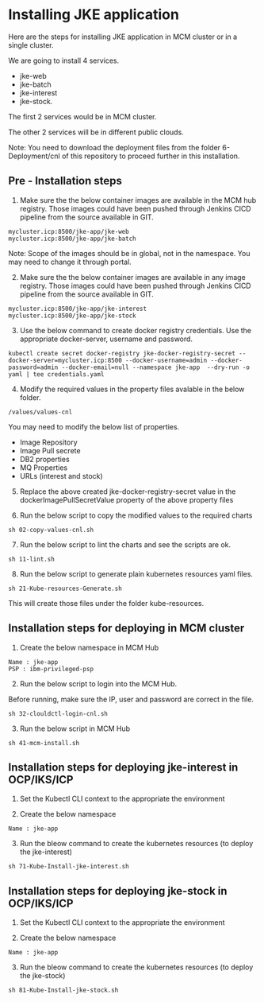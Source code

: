 # Installing JKE application

Here are the steps for installing JKE application in MCM cluster or in a single cluster.

We are going to install 4 services.

* jke-web
* jke-batch
* jke-interest
* jke-stock.

The first 2 services would be in MCM cluster.

The other 2 services will be in different public clouds.

Note: You need to download the deployment files from the folder 6-Deployment/cnl of this repository to proceed further in this installation.

## Pre - Installation steps

1. Make sure the the below container images are available in the MCM hub registry. Those images could have been pushed through Jenkins CICD pipeline from the source available in GIT.

```
mycluster.icp:8500/jke-app/jke-web
mycluster.icp:8500/jke-app/jke-batch

```

Note: Scope of the images should be in global, not in the namespace. You may need to change it through portal.


2. Make sure the the below container images are available in any image registry. Those images could have been pushed through Jenkins CICD pipeline from the source available in GIT.

```
mycluster.icp:8500/jke-app/jke-interest
mycluster.icp:8500/jke-app/jke-stock

```

3. Use the below command to create docker registry credentials. Use the appropriate docker-server, username and password.

```
kubectl create secret docker-registry jke-docker-registry-secret --docker-server=mycluster.icp:8500 --docker-username=admin --docker-password=admin --docker-email=null --namespace jke-app  --dry-run -o yaml | tee credentials.yaml
```

4. Modify the required values in the property files avalable in the below folder. 

```
/values/values-cnl
```

You may need to modify the below list of properties.

* Image Repository
* Image Pull secrete
* DB2 properties
* MQ Properties
* URLs (interest and stock)

5. Replace the above created jke-docker-registry-secret value in the dockerImagePullSecretValue property of the above property files

6. Run the below script to copy the modified values to the required charts

```
sh 02-copy-values-cnl.sh
```

7. Run the below script to lint the charts and see the scripts are ok.

```
sh 11-lint.sh
```

8. Run the below script to generate plain kubernetes resources yaml files. 

```
sh 21-Kube-resources-Generate.sh
```

This will create those files under the folder kube-resources.

## Installation steps for deploying in MCM cluster

1. Create the below namespace in MCM Hub

```
Name : jke-app
PSP : ibm-privileged-psp
```

2. Run the below script to login into the MCM Hub. 

Before running, make sure the IP, user and password are correct in the file.

```
sh 32-clouldctl-login-cnl.sh
```

3. Run the below script in MCM Hub

```
sh 41-mcm-install.sh
```

## Installation steps for deploying jke-interest in OCP/IKS/ICP

1. Set the Kubectl CLI context to the appropriate the environment


2. Create the below namespace

```
Name : jke-app
```

3. Run the bleow command to create the kubernetes resources (to deploy the jke-interest)

```
sh 71-Kube-Install-jke-interest.sh
```

## Installation steps for deploying jke-stock in OCP/IKS/ICP

1. Set the Kubectl CLI context to the appropriate the environment

2. Create the below namespace

```
Name : jke-app
```

3. Run the bleow command to create the kubernetes resources (to deploy the jke-stock)

```
sh 81-Kube-Install-jke-stock.sh
```
